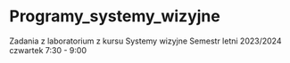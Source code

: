 # Programy_systemy_wizyjne
Zadania z laboratorium z kursu Systemy wizyjne
Semestr letni 2023/2024 czwartek 7:30 - 9:00 
